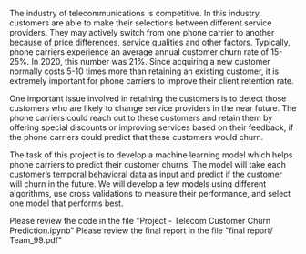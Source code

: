 The industry of telecommunications is competitive. In this industry, customers are able to make their selections between different service providers. They may actively switch from one phone carrier to another because of price differences, service qualities and other factors. Typically, phone carriers experience an average annual customer churn rate of 15-25%. In 2020, this number was 21%. Since acquiring a new customer normally costs 5-10 times more than retaining an existing customer, it is extremely important for phone carriers to improve their client retention rate. 

One important issue involved in retaining the customers is to detect those customers who are likely to change service providers in the near future. The phone carriers could reach out to these customers and retain them by offering special discounts or improving services based on their feedback, if the phone carriers could predict that these customers would churn. 

The task of this project is to develop a machine learning model which helps phone carriers to predict their customer churns. The model will take each customer’s temporal behavioral data as input and predict if the customer will churn in the future. We will develop a few models using different algorithms, use cross validations to measure their performance, and select one model that performs best.


Please review the code in the file "Project - Telecom Customer Churn Prediction.ipynb"
Please review the final report in the file "final report/ Team_99.pdf"
